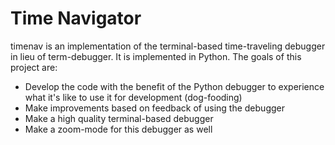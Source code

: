 # Time Navigator

timenav is an implementation of the terminal-based time-traveling debugger in
lieu of term-debugger. It is implemented in Python. The goals of this project are:

* Develop the code with the benefit of the Python debugger to experience what it's
like to use it for development (dog-fooding)
* Make improvements based on feedback of using the debugger
* Make a high quality terminal-based debugger
* Make a zoom-mode for this debugger as well
